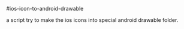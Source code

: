 #ios-icon-to-android-drawable

a script try to make the ios icons into special android drawable folder.
